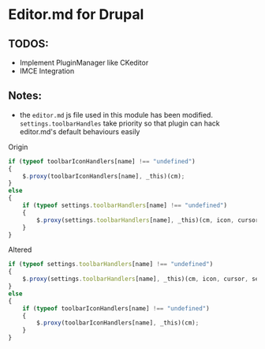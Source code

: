 # Editor.md for Drupal


## TODOS:

- Implement PluginManager like CKeditor
- IMCE Integration

## Notes:

- the `editor.md` js file used in this module has been modified. `settings.toolbarHandles` take priority so that plugin can hack editor.md's default behaviours easily
 
 Origin
 
 ```javascript
 if (typeof toolbarIconHandlers[name] !== "undefined") 
 {
     $.proxy(toolbarIconHandlers[name], _this)(cm);
 }
 else 
 {
     if (typeof settings.toolbarHandlers[name] !== "undefined") 
     {
         $.proxy(settings.toolbarHandlers[name], _this)(cm, icon, cursor, selection);
     }
 }
 ```
 
 Altered
 
 ```javascript
 if (typeof settings.toolbarHandlers[name] !== "undefined")
 {
     $.proxy(settings.toolbarHandlers[name], _this)(cm, icon, cursor, selection);
 }
 else 
 {
     if (typeof toolbarIconHandlers[name] !== "undefined")
     {
         $.proxy(toolbarIconHandlers[name], _this)(cm);
     }
 }
 ```